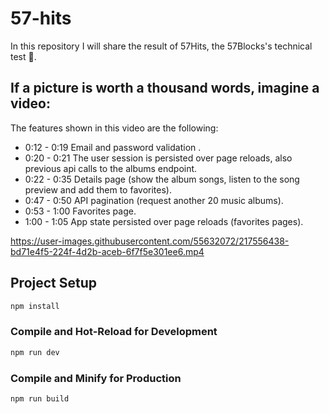 # 57-hits

In this repository I will share the result of 57Hits, the 57Blocks's technical test 🚀.

## If a picture is worth a thousand words, imagine a video:
The features shown in this video are the following:

- 0:12 - 0:19 Email and password validation .
- 0:20 - 0:21 The user session is persisted over page reloads, also previous api calls to the albums endpoint.
- 0:22 - 0:35 Details page (show the album songs, listen to the song preview and add them to favorites).
- 0:47 - 0:50 API pagination (request another 20 music albums).
- 0:53 - 1:00 Favorites page.
- 1:00 - 1:05 App state persisted over page reloads (favorites pages). 

https://user-images.githubusercontent.com/55632072/217556438-bd71e4f5-224f-4d2b-aceb-6f7f5e301ee6.mp4


## Project Setup

```sh
npm install
```

### Compile and Hot-Reload for Development

```sh
npm run dev
```

### Compile and Minify for Production

```sh
npm run build
```
